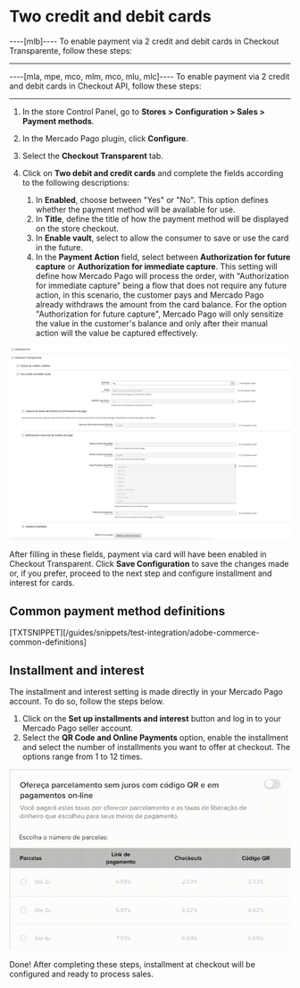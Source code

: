 # Two credit and debit cards

----[mlb]----
To enable payment via 2 credit and debit cards in Checkout Transparente, follow these steps:

------------

----[mla, mpe, mco, mlm, mco, mlu, mlc]----
To enable payment via 2 credit and debit cards in Checkout API, follow these steps:

------------

1. In the store Control Panel, go to **Stores > Configuration > Sales > Payment methods**.
2. In the Mercado Pago plugin, click **Configure**.
3. Select the **Checkout Transparent** tab.
4. Click on **Two debit and credit cards** and complete the fields according to the following descriptions:

    1. In **Enabled**, choose between "Yes" or "No". This option defines whether the payment method will be available for use.
    2. In **Title**, define the title of how the payment method will be displayed on the store checkout.
    3. In **Enable vault**, select to allow the consumer to save or use the card in the future.
    4. In the **Payment Action** field, select between **Authorization for future capture** or **Authorization for immediate capture**. This setting will define how Mercado Pago will process the order, with "Authorization for immediate capture" being a flow that does not require any future action, in this scenario, the customer pays and Mercado Pago already withdraws the amount from the card balance. For the option "Authorization for future capture", Mercado Pago will only sensitize the value in the customer's balance and only after their manual action will the value be captured effectively.

![Two cards](/images/magento-two/dois_cartoes.png)

After filling in these fields, payment via card will have been enabled in Checkout Transparent. Click **Save Configuration** to save the changes made or, if you prefer, proceed to the next step and configure installment and interest for cards.


## Common payment method definitions

[TXTSNIPPET][/guides/snippets/test-integration/adobe-commerce-common-definitions]

## Installment and interest

The installment and interest setting is made directly in your Mercado Pago account. To do so, follow the steps below.

1. Click on the **Set up installments and interest** button and log in to your Mercado Pago seller account.
2. Select the **QR Code and Online Payments** option, enable the installment and select the number of installments you want to offer at checkout. The options range from 1 to 12 times.

![Installment and interest](/images/magento-two/parcelamento.gif)

Done! After completing these steps, installment at checkout will be configured and ready to process sales.